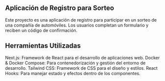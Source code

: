 ## Aplicación de Registro para Sorteo
Este proyecto es una aplicación de registro para participar en un sorteo de una compañía de automóviles. Los usuarios completan un formulario y reciben un código de confirmación.

## Herramientas Utilizadas
Next.js: Framework de React para el desarrollo de aplicaciones web.
Docker & Docker Compose: Para contenedorización y gestión del entorno de desarrollo.
Tailwind CSS: Framework de CSS para el diseño y estilos.
React Hooks: Para manejar estado y efectos dentro de los componentes.